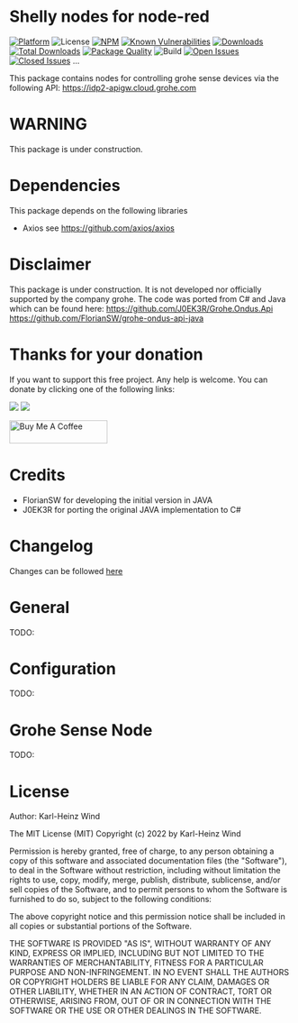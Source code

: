 # Shelly nodes for node-red
[![Platform](https://img.shields.io/badge/platform-Node--RED-red)](https://nodered.org)
![License](https://img.shields.io/github/license/windkh/node-red-contrib-grohe-sense.svg)
[![NPM](https://img.shields.io/npm/v/node-red-contrib-grohe-sense?logo=npm)](https://www.npmjs.org/package/node-red-contrib-grohe-sense)
[![Known Vulnerabilities](https://snyk.io/test/npm/node-red-contrib-grohe-sense/badge.svg)](https://snyk.io/test/npm/node-red-contrib-grohe-sense)
[![Downloads](https://img.shields.io/npm/dm/node-red-contrib-grohe-sense.svg)](https://www.npmjs.com/package/node-red-contrib-grohe-sense)
[![Total Downloads](https://img.shields.io/npm/dt/node-red-contrib-grohe-sense.svg)](https://www.npmjs.com/package/node-red-contrib-grohe-sense)
[![Package Quality](http://npm.packagequality.com/shield/node-red-contrib-grohe-sense.png)](http://packagequality.com/#?package=node-red-contrib-grohe-sense)
![Build](https://img.shields.io/github/workflow/status/windkh/node-red-contrib-grohe-sense/Node.js%20CI?event=push)
[![Open Issues](https://img.shields.io/github/issues-raw/windkh/node-red-contrib-grohe-sense.svg)](https://github.com/windkh/node-red-contrib-grohe-sense/issues)
[![Closed Issues](https://img.shields.io/github/issues-closed-raw/windkh/node-red-contrib-grohe-sense.svg)](https://github.com/windkh/node-red-contrib-grohe-sense/issues?q=is%3Aissue+is%3Aclosed)
...

This package contains nodes for controlling grohe sense devices via the following API:
https://idp2-apigw.cloud.grohe.com


# WARNING
This package is under construction.

# Dependencies
This package depends on the following libraries
- Axios see https://github.com/axios/axios


# Disclaimer
This package is under construction. It is not developed nor officially supported by the company grohe.
The code was ported from C# and Java which can be found here: 
https://github.com/J0EK3R/Grohe.Ondus.Api 
https://github.com/FlorianSW/grohe-ondus-api-java 


# Thanks for your donation
If you want to support this free project. Any help is welcome. You can donate by clicking one of the following links:

<a target="blank" href="https://blockchain.com/btc/payment_request?address=1PBi7BoZ1mBLQx4ePbwh1MVoK2RaoiDsp5"><img src="https://img.shields.io/badge/Donate-Bitcoin-green.svg"/></a>
<a target="blank" href="https://www.paypal.me/windkh"><img src="https://img.shields.io/badge/Donate-PayPal-blue.svg"/></a>

<a href="https://www.buymeacoffee.com/windka" target="_blank"><img src="https://cdn.buymeacoffee.com/buttons/default-orange.png" alt="Buy Me A Coffee" height="41" width="174"></a>


# Credits
- FlorianSW for developing the initial version in JAVA 
- J0EK3R for porting the original JAVA implementation to C# 


# Changelog
Changes can be followed [here](/CHANGELOG.md)


# General
TODO:

# Configuration
TODO:

# Grohe Sense Node
TODO:



# License

Author: Karl-Heinz Wind

The MIT License (MIT)
Copyright (c) 2022 by Karl-Heinz Wind

Permission is hereby granted, free of charge, to any person obtaining a copy of this software and associated documentation files (the "Software"), to deal in the Software without restriction, including without limitation the rights to use, copy, modify, merge, publish, distribute, sublicense, and/or sell copies of the Software, and to permit persons to whom the Software is furnished to do so, subject to the following conditions:

The above copyright notice and this permission notice shall be included in all copies or substantial portions of the Software.

THE SOFTWARE IS PROVIDED "AS IS", WITHOUT WARRANTY OF ANY KIND, EXPRESS OR IMPLIED, INCLUDING BUT NOT LIMITED TO THE WARRANTIES OF MERCHANTABILITY, FITNESS FOR A PARTICULAR PURPOSE AND NON-INFRINGEMENT. IN NO EVENT SHALL THE AUTHORS OR COPYRIGHT HOLDERS BE LIABLE FOR ANY CLAIM, DAMAGES OR OTHER LIABILITY, WHETHER IN AN ACTION OF CONTRACT, TORT OR OTHERWISE, ARISING FROM, OUT OF OR IN CONNECTION WITH THE SOFTWARE OR THE USE OR OTHER DEALINGS IN THE SOFTWARE.
